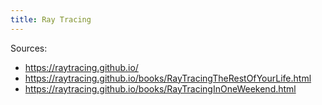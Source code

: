 ```yaml
---
title: Ray Tracing
---
```


Sources:
- https://raytracing.github.io/
- https://raytracing.github.io/books/RayTracingTheRestOfYourLife.html
- https://raytracing.github.io/books/RayTracingInOneWeekend.html


